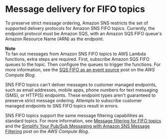 # Message delivery for FIFO topics<a name="fifo-message-delivery"></a>

To preserve strict message ordering, Amazon SNS restricts the set of supported delivery protocols for Amazon SNS FIFO topics\. Currently, the endpoint protocol must be Amazon SQS, with an Amazon SQS FIFO queue's Amazon Resource Name \(ARN\) as the endpoint\.

**Note**  
To fan out messages from Amazon SNS FIFO topics to AWS Lambda functions, extra steps are required\. First, subscribe Amazon SQS FIFO queues to the topic\. Then configure the queues to trigger the functions\. For more information, see the [ SQS FIFO as an event source](https://aws.amazon.com/blogs/compute/new-for-aws-lambda-sqs-fifo-as-an-event-source/) post on the *AWS Compute Blog*\. 

SNS FIFO topics can't deliver messages to customer managed endpoints, such as email addresses, mobile apps, phone numbers for text messaging \(SMS\), or HTTP\(S\) endpoints\. These endpoint types aren't guaranteed to preserve strict message ordering\. Attempts to subscribe customer managed endpoints to SNS FIFO topics result in errors\.

 SNS FIFO topics support the same message filtering capabilities as standard topics\. For more information, see [Message filtering for FIFO topics](fifo-message-filtering.md) and the [ Simplify Your Pub/Sub Messaging with Amazon SNS Message Filtering](https://aws.amazon.com/blogs/compute/simplify-pubsub-messaging-with-amazon-sns-message-filtering/) post on the *AWS Compute Blog*\.